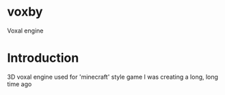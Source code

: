 # voxby
Voxal engine

# Introduction

3D voxal engine used for 'minecraft' style game I was creating a long, long time ago

